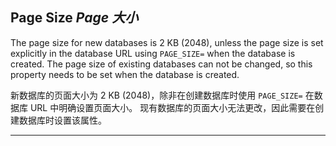 ## Page Size *Page 大小*

The page size for new databases is 2 KB (2048), unless the page size is set explicitly in the database URL using `PAGE_SIZE=` when the database is created.
The page size of existing databases can not be changed, so this property needs to be set when the database is created.


新数据库的页面大小为 2 KB (2048)，除非在创建数据库时使用 `PAGE_SIZE=` 在数据库 URL 中明确设置页面大小。
现有数据库的页面大小无法更改，因此需要在创建数据库时设置该属性。

---
